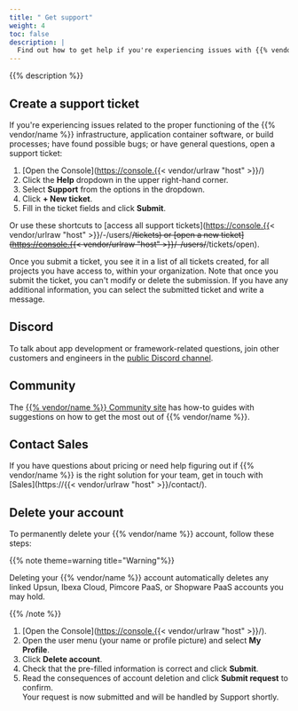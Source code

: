 ```yaml
---
title: " Get support"
weight: 4
toc: false
description: |
  Find out how to get help if you're experiencing issues with {{% vendor/name %}}.
---
```


{{% description %}}

## Create a support ticket

If you're experiencing issues related to
the proper functioning of the {{% vendor/name %}} infrastructure, application container software, or build processes;
have found possible bugs; or have general questions,
open a support ticket:

1.  \[Open the Console]\(<https://console.{{>< vendor/urlraw "host" >}}/)
2.  Click the **Help** dropdown in the upper right-hand corner.
3.  Select **Support** from the options in the dropdown.
4.  Click **+ New ticket**.
5.  Fill in the ticket fields and click **Submit**.

Or use these shortcuts to \[access all support tickets]\(<https://console.{{>< vendor/urlraw "host" >}}/-/users/~~/tickets)
or \[open a new ticket]\(<https://console.{{>< vendor/urlraw "host" >}}/-/users/~~/tickets/open).

Once you submit a ticket, you see it in a list of all tickets created, for all projects you have access to, within your organization.
Note that once you submit the ticket, you can't modify or delete the submission.
If you have any additional information, you can select the submitted ticket and write a message.

<!-- vale off -->

## Discord

To talk about app development or framework-related questions,
join other customers and engineers in the [public Discord channel](https://chat.platform.sh/).

## Community

The [{{% vendor/name %}} Community site](https://community.platform.sh/) has how-to guides with suggestions
on how to get the most out of {{% vendor/name %}}.

<!-- vale on -->

## Contact Sales

If you have questions about pricing or need help figuring out if {{% vendor/name %}} is the right solution for your team,
get in touch with \[Sales]\(https\://{{< vendor/urlraw "host" >}}/contact/).

## Delete your account

To permanently delete your {{% vendor/name %}} account, follow these steps:

{{% note theme=warning title="Warning"%}}

Deleting your {{% vendor/name %}} account automatically deletes any linked Upsun, Ibexa Cloud, Pimcore PaaS, or Shopware PaaS accounts you may hold.

{{% /note %}}

1.  \[Open the Console]\(<https://console.{{>< vendor/urlraw "host" >}}/).
2.  Open the user menu (your name or profile picture) and select **My Profile**.
3.  Click **Delete account**.
4.  Check that the pre-filled information is correct and click **Submit**.
5.  Read the consequences of account deletion and click **Submit request** to confirm.</br>
    Your request is now submitted and will be handled by Support shortly.

